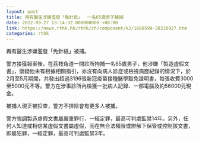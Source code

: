 ```yaml
---
layout: post
title: 再有醫生涉嫌濫發「免針紙」　 一名65歲男子被捕
date: 2022-09-27 13:14:32.000000000 +08:00
link: https://news.rthk.hk/rthk/ch/component/k2/1668599-20220927.htm
categories: rthk
---
```


再有醫生涉嫌濫發「免針紙」被捕。

警方接獲報案後，在荔枝角道一間診所拘捕一名65歲男子，他涉嫌「製造虛假文書」，懷疑他未有根據相關指引，亦沒有向病人診症或檢視病歷紀錄的情況下，於2月至5月期間，共發出超過3196張新冠疫苗接種醫學豁免證明書，每張收費3000至5000元不等。警方在涉事診所內檢獲一批病人記錄、一部電腦及約56000元現金。

被捕人現正被扣查，警方不排除會有更多人被捕。

警方強調製造虛假文書屬嚴重罪行，一經定罪，最高可判處監禁14年。另外，任何人知道或相信某虛假文書屬虛假，而在無合法權限或辯解下保管或控制該文書，即屬犯罪，一經定罪，最高可判處監禁3年。

